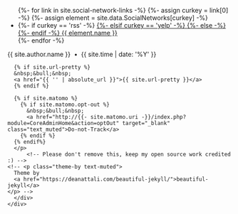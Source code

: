 <footer>
  <div class="container beautiful-jekyll-footer">
    <div class="row">
      <div class="col-lg-8 col-lg-offset-2 col-md-10 col-md-offset-1">
        <ul class="list-inline text-center footer-links">
          {%- for link in site.social-network-links -%}
            {%- assign curkey = link[0] -%}
            {%- assign element = site.data.SocialNetworks[curkey] -%}
            <li>
            {%- if curkey == 'rss' -%}
              <a href="{{ '/feed.xml' | relative_url }}" title="{{ element.name }}">
            {%- elsif curkey == 'yelp' -%}
              <a href="https://{{ site.social-network-links[curkey] }}.yelp.com" title="{{ element.name }}">
            {%- else -%}
              <a href="{{element.baseURL}}{{ site.social-network-links[curkey] }}" title="{{ element.name }}">
            {%- endif -%}
                <span class="fa-stack fa-lg" aria-hidden="true">
                  <i class="fa fa-circle fa-stack-2x"></i>
                  <i class="fa {{ element.icon }} fa-stack-1x fa-inverse"></i>
                </span>
                <span class="sr-only">{{ element.name }}</span>
              </a>
            </li>
          {%- endfor -%}
        </ul>
      <p class="copyright text-muted">
      {{ site.author.name }}
      &nbsp;&bull;&nbsp;
      {{ site.time | date: '%Y' }}

      {% if site.url-pretty %}
      &nbsp;&bull;&nbsp;
      <a href="{{ '' | absolute_url }}">{{ site.url-pretty }}</a>
      {% endif %}

      {% if site.matomo %}
        {% if site.matomo.opt-out %}
          &nbsp;&bull;&nbsp;
          <a href="http://{{- site.matomo.uri -}}/index.php?module=CoreAdminHome&action=optOut" target="_blank" class="text_muted">Do-not-Track</a>
        {% endif %}
      {% endif%}
      </p>
          <!-- Please don't remove this, keep my open source work credited :) -->
    <!-- <p class="theme-by text-muted">
      Theme by
      <a href="https://deanattali.com/beautiful-jekyll/">beautiful-jekyll</a>
    </p> -->
      </div>
    </div>

  </div>
</footer>

